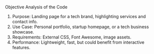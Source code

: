 Objective Analysis of the Code
1. Purpose:	Landing page for a tech brand, highlighting services and contact info.
2. Use Case:	Personal portfolio, startup homepage, or a tech business showcase.
3. Requirements:	External CSS, Font Awesome, image assets.
4. Performance:	Lightweight, fast, but could benefit from interactive features.
